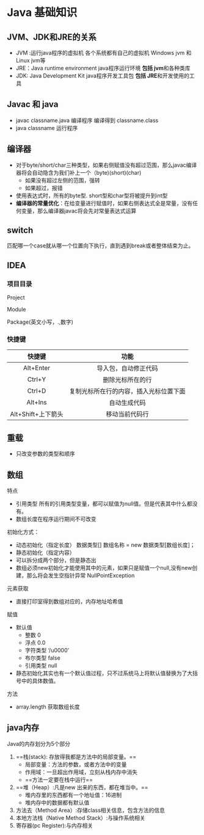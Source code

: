 # Java 基础知识

## JVM、JDK和JRE的关系

- JVM :运行java程序的虚拟机 各个系统都有自己的虚拟机 Windows jvm 和 Linux jvm等
- JRE：Java runtime environment java程序运行环境 **包括 jvm**和各种类库
- JDK: Java Development Kit   java程序开发工具包 **包括 JRE**和开发使用的工具

## Javac 和 java

- javac classname.java 编译程序 编译得到 classname.class 
- java classname 运行程序

## 编译器

- 对于byte/short/char三种类型，如果右侧赋值没有超过范围，那么javac编译器将会自动隐含为我们补上一个（byte)(short)(char)
  - 如果没有超过左侧的范围，强转
  - 如果超过，报错
- 使用表达式时，所有的byte型. short型和char型将被提升到int型
- **编译器的常量优化**：在给变量进行赋值时，如果右侧表达式全是常量，没有任何变量，那么编译器javac将会先对常量表达式运算

## switch

匹配哪一个case就从哪一个位置向下执行，直到遇到break或者整体结束为止。

## IDEA 
### 项目目录
Project

Module

Package(英文小写，.,数字)
### 快捷键

|       快捷键       |                  功能                  |
| :----------------: | :------------------------------------: |
|     Alt+Enter      |          导入包，自动修正代码          |
|       Ctrl+Y       |            删除光标所在的行            |
|       Ctrl+D       | 复制光标所在行的内容，插入光标位置下面 |
|      Alt+Ins       |              自动生成代码              |
| Alt+Shift+上下箭头 |             移动当前代码行             |

## 重载

- 只改变参数的类型和顺序

## 数组

特点

- 引用类型         所有的引用类型变量，都可以赋值为null值。但是代表其中什么都没有。
- 数组长度在程序运行期间不可改变

初始化方式：

- 动态初始化（指定长度） 数据类型[] 数组名称 = new 数据类型[数组长度]；
- 静态初始化（指定内容）
- 可以拆分成两个部分，但是静态出
- 数组必须new初始化才能使用其中的元素，如果只是赋值一个null,没有new创建，那么将会发生空指针异常 NullPointException

元素获取

- 直接打印室得到数组对应的，内存地址哈希值

赋值

- 默认值
  - 整数 0
  - 浮点 0.0
  - 字符类型 ‘/u0000’
  - 布尔类型 false
  - 引用类型 null
- 静态初始化其实也有一个默认值过程，只不过系统马上将默认值替换为了大括号中的具体数值。

方法

- array.length   获取数组长度

## java内存

Java的内存划分为5个部分

1. ==栈(stack): 存放得我都是方法中的局部变量。==
   - 局部变量：方法的参数，或者方法中的变量
   - 作用域：一旦超出作用域，立刻从栈内存中消失
   - ==方法一定要在栈中运行==
2. ==堆（Heap）:凡是new 出来的东西，都在堆当中。==
   - 堆内存里的东西都有一个地址值：16进制
   - 堆内存中的数据都有默认值
3. 方法去（Method Area）:存储class相关信息，包含方法的信息
4. 本地方法栈（Native Method Stack）:与操作系统相关
5. 寄存器(pc Register):与内存相关